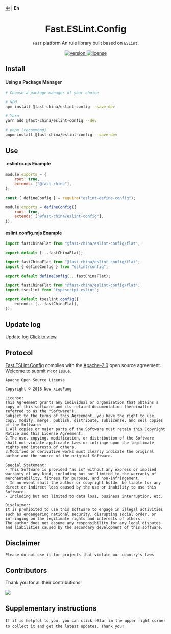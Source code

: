 [中](https://gitee.com/China-xiaoFang/fast.eslint.config) | **En**

<h1 align="center">Fast.ESLint.Config</h1>

<p align="center">
  <code>Fast</code> platform An rule library built based on <code>ESLint</code>.
</p>

<p align="center">
  <a href="https://www.npmjs.com/package/@fast-china/eslint-config">
    <img src="https://img.shields.io/npm/v/@fast-china/eslint-config?color=orange&label=" alt="version" />
  </a>
  <a href="https://gitee.com/China-xiaoFang/fast.eslint.config/blob/master/LICENSE">
    <img src="https://img.shields.io/npm/l/@fast-china/eslint-config" alt="license" />
  </a>
</p>

## Install

#### Using a Package Manager

```sh
# Choose a package manager of your choice

# NPM
npm install @fast-china/eslint-config --save-dev

# Yarn
yarn add @fast-china/eslint-config --dev

# pnpm (recommend)
pnpm install @fast-china/eslint-config --save-dev
```

## Use

#### .eslintrc.cjs Example

```javascript
module.exports = {
	root: true,
	extends: ["@fast-china"],
};
```

```javascript
const { defineConfig } = require("eslint-define-config");

module.exports = defineConfig({
	root: true,
	extends: ["@fast-china/eslint-config"],
});
```

#### eslint.config.mjs Example

```typescript
import fastChinaFlat from "@fast-china/eslint-config/flat";

export default [...fastChinaFlat];
```

```typescript
import fastChinaFlat from "@fast-china/eslint-config/flat";
import { defineConfig } from "eslint/config";

export default defineConfig(...fastChinaFlat);
```

```typescript
import fastChinaFlat from "@fast-china/eslint-config/flat";
import tseslint from "typescript-eslint";

export default tseslint.config({
	extends: [...fastChinaFlat],
});
```

## Update log

Update log [Click to view](https://gitee.com/China-xiaoFang/fast.eslint.config/commits/master)

## Protocol

[Fast.ESLint.Config](https://gitee.com/China-xiaoFang/fast.eslint.config) complies with the [Apache-2.0](https://gitee.com/China-xiaoFang/fast.eslint.config/blob/master/LICENSE) open source agreement. Welcome to submit `PR` or `Issue`.

```
Apache Open Source License

Copyright © 2018-Now xiaoFang

License:
This Agreement grants any individual or organization that obtains a copy of this software and its related documentation (hereinafter referred to as the "Software").
Subject to the terms of this Agreement, you have the right to use, copy, modify, merge, publish, distribute, sublicense, and sell copies of the Software:
1.All copies or major parts of the Software must retain this Copyright Notice and this License Agreement.
2.The use, copying, modification, or distribution of the Software shall not violate applicable laws or infringe upon the legitimate rights and interests of others.
3.Modified or derivative works must clearly indicate the original author and the source of the original Software.

Special Statement:
- This Software is provided "as is" without any express or implied warranty of any kind, including but not limited to the warranty of merchantability, fitness for purpose, and non-infringement.
- In no event shall the author or copyright holder be liable for any direct or indirect loss caused by the use or inability to use this Software.
- Including but not limited to data loss, business interruption, etc.

Disclaimer:
It is prohibited to use this software to engage in illegal activities such as endangering national security, disrupting social order, or infringing on the legitimate rights and interests of others.
The author does not assume any responsibility for any legal disputes and liabilities caused by the secondary development of this software.
```

## Disclaimer

```
Please do not use it for projects that violate our country's laws
```

## Contributors

Thank you for all their contributions!

<a href="https://github.com/China-xiaoFang/Fast.ESLint.Config/graphs/contributors">
  <img src="https://contrib.rocks/image?repo=China-xiaoFang/Fast.ESLint.Config" />
</a>

## Supplementary instructions

```
If it is helpful to you, you can click ⭐Star in the upper right corner to collect it and get the latest updates. Thank you!
```
